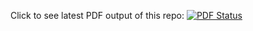 Click to see latest PDF output of this repo:
[![PDF Status](https://www.sharelatex.com/github/repos/CaleGlisson/Thesis/builds/latest/badge.svg)](https://www.sharelatex.com/github/repos/CaleGlisson/Thesis/builds/latest/output.pdf)
